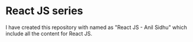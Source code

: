 # React JS series 
I have created this repository with named as "React JS - Anil Sidhu" which include all the content for React JS.
